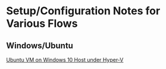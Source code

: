 
# Setup/Configuration Notes for Various Flows

## Windows/Ubuntu

[Ubuntu VM on Windows 10 Host under Hyper-V](ubuntu-hyper-v.md)


